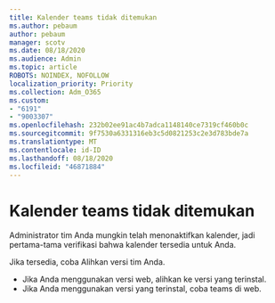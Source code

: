 ```yaml
---
title: Kalender teams tidak ditemukan
ms.author: pebaum
author: pebaum
manager: scotv
ms.date: 08/18/2020
ms.audience: Admin
ms.topic: article
ROBOTS: NOINDEX, NOFOLLOW
localization_priority: Priority
ms.collection: Adm_O365
ms.custom:
- "6191"
- "9003307"
ms.openlocfilehash: 232b02ee91ac4b7adca1148140ce7319cf460b0c
ms.sourcegitcommit: 9f7530a6331316eb3c5d0821253c2e3d783bde7a
ms.translationtype: MT
ms.contentlocale: id-ID
ms.lasthandoff: 08/18/2020
ms.locfileid: "46871884"
---
```

# <a name="teams-calendar-is-missing"></a>Kalender teams tidak ditemukan

Administrator tim Anda mungkin telah menonaktifkan kalender, jadi pertama-tama verifikasi bahwa kalender tersedia untuk Anda.

Jika tersedia, coba Alihkan versi tim Anda.

- Jika Anda menggunakan versi web, alihkan ke versi yang terinstal.
- Jika Anda menggunakan versi yang terinstal, coba teams di web.